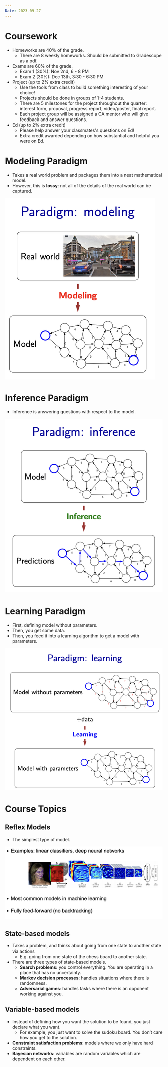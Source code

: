 ```yaml
---
Date: 2023-09-27
---
```

# Coursework

- Homeworks are 40% of the grade.
    - There are 8 weekly homeworks. Should be submitted to Gradescope as a pdf.
- Exams are 60% of the grade.
    - Exam 1 (30%): Nov 2nd, 6 - 8 PM
    - Exam 2 (30%): Dec 13th, 3:30 - 6:30 PM
- Project (up to 2% extra credit)
    - Use the tools from class to build something interesting of your choice!
    - Projects should be done in groups of 1-4 students.
    - There are 5 milestones for the project throughout the quarter: interest form, proposal, progress report, video/poster, final report.
    - Each project group will be assigned a CA mentor who will give feedback and answer questions.
- Ed (up to 2% extra credit)
    - Please help answer your classmates's questions on Ed!
    - Extra credit awarded depending on how substantial and helpful you were on Ed.

# Modeling Paradigm

- Takes a real world problem and packages them into a neat mathematical model.
- However, this is **lossy**: not all of the details of the real world can be captured.

![Untitled 97.png](attachments/Untitled%2097.png)

# Inference Paradigm

- Inference is answering questions with respect to the model.

![Untitled 1 64.png](attachments/Untitled%201%2064.png)

# Learning Paradigm

- First, defining model without parameters.
- Then, you get some data.
- Then, you feed it into a learning algorithm to get a model with parameters.

![Untitled 2 64.png](attachments/Untitled%202%2064.png)

# Course Topics

## Reflex Models

- The simplest type of model.

![Untitled 3 64.png](attachments/Untitled%203%2064.png)

## State-based models

- Takes a problem, and thinks about going from one state to another state via actions
    - E.g. going from one state of the chess board to another state.
- There are three types of state-based models.
    - **Search problems:** you control everything. You are operating in a place that has no uncertainty.
    - **Markov decision processes**: handles situations where there is randomness.
    - **Adversarial games**: handles tasks where there is an opponent working against you.

## Variable-based models

- Instead of defining how you want the solution to be found, you just declare what you want.
    - For example, you just want to solve the sudoku board. You don’t care how you get to the solution.
- **Constraint satisfaction problems**: models where we only have hard constraints.
- **Bayesian networks**: variables are random variables which are dependent on each other.